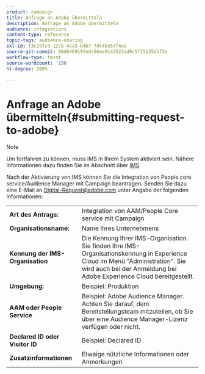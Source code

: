 ```yaml
---
product: campaign
title: Anfrage an Adobe übermitteln
description: Anfrage an Adobe übermitteln
audience: integrations
content-type: reference
topic-tags: audience-sharing
exl-id: f3c19fcd-12cb-4ca3-b4b7-7dc4be57f4ea
source-git-commit: 98d646919fedc66ee9145522ad0c5f15b25dbf2e
workflow-type: tm+mt
source-wordcount: '156'
ht-degree: 100%

---
```


# Anfrage an Adobe übermitteln{#submitting-request-to-adobe}

>[!NOTE]
>
>Um fortfahren zu können, muss IMS in Ihrem System aktiviert sein. Nähere Informationen dazu finden Sie im Abschnitt über [IMS](../../integrations/using/about-adobe-id.md).

Nach der Aktivierung von IMS können Sie die Integration von People core service/Audience Manager mit Campaign beantragen. Senden Sie dazu eine E-Mail an [Digital-Request@adobe.com](mailto:Digital-Request@adobe.com) unter Angabe der folgenden Informationen:

<table> 
 <tbody> 
  <tr> 
   <td> <strong>Art des Antrags:</strong><br /> </td> 
   <td> Integration von AAM/People Core service mit Campaign </td> 
  </tr> 
  <tr> 
   <td> <strong>Organisationsname:</strong><br /> </td> 
   <td> Name Ihres Unternehmens </td> 
  </tr> 
  <tr> 
   <td> <strong>Kennung der IMS-Organisation</strong><br /> </td> 
   <td> Die Kennung Ihrer IMS-Organisation. <br> Sie finden Ihre IMS-Organisationskennung in Experience Cloud im Menü "Administration". Sie wird auch bei der Anmeldung bei Adobe Experience Cloud bereitgestellt. </td> 
  </tr> 
  <tr> 
   <td> <strong>Umgebung:</strong><br /> </td> 
   <td> Beispiel: Produktion </td> 
  </tr> 
  <tr> 
   <td> <strong>AAM oder People Service</strong><br /> </td> 
   <td> Beispiel: Adobe Audience Manager. Achten Sie darauf, dem Bereitstellungsteam mitzuteilen, ob Sie über eine Audience Manager-Lizenz verfügen oder nicht.</td> 
  </tr> 
  <tr> 
   <td> <strong>Declared ID oder Visitor ID</strong><br /> </td> 
   <td> Beispiel: Declared ID </td> 
  </tr> 
  <tr> 
   <td> <strong>Zusatzinformationen</strong><br /> </td> 
   <td> Etwaige nützliche Informationen oder Anmerkungen </td> 
  </tr> 
 </tbody> 
</table>
